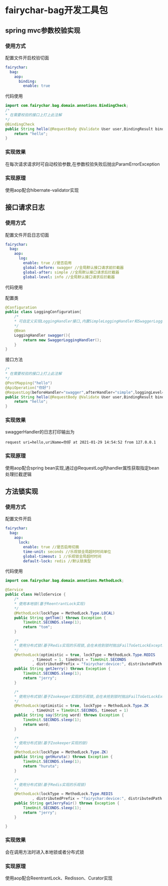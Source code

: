 # fairychar-bag开发工具包
## spring mvc参数校验实现
### 使用方式
配置文件开启校验切面
```yaml
fairychar:
  bag:
    aop:
      binding:
        enable: true
```
代码使用
```java
import com.fairychar.bag.domain.annotions.BindingCheck;
/*
* 在需要校验的接口上打上此注解
*/
@BindingCheck
public String hello(@RequestBody @Validate User user,BindingResult bindingResult) throws Exception{
    return "hello";
}
```
### 实现效果
在每次请求请求时可自动校验参数,在参数校验失败后抛出ParamErrorException
### 实现原理
使用aop配合hibernate-validator实现

## 接口请求日志
### 使用方式
配置文件开启日志切面
```yaml
fairychar:
  bag:
    aop:
      log:
        enable: true //是否启用
        global-before: swagger //全局默认接口请求前拦截器
        global-after: simple //全局默认接口请求后拦截器
        global-level: info //全局默认接口请求后拦截器
```
代码使用

配置类
```java
@Configuration
public class LoggingConfiguration{
    /*
    * 可自定义实现LoggingHandler接口,内置SimpleLoggingHandler和SwaggerLoggingHandler
    */
    @Bean
    LoggingHandler swagger(){
        return new SwaggerLoggingHandler();
    }
}
```
接口方法
```java
/*
* 在需要校验的接口上打上此注解
*/
@PostMapping("hello")
@ApiOperation("你好")
@RequestLog(beforeHandler="swagger",afterHandler="simple",loggingLevel=RequestLog.Level.INFO)
public String hello(@RequestBody @Validate User user,BindingResult bindingResult) throws Exception{
    return "hello";
}
```
### 实现效果
swaggerHandler的日志打印输出为
```text
request uri=hello,uriName=你好 at 2021-01-29 14:54:52 from 127.0.0.1
```
### 实现原理
使用aop配合spring bean实现,通过@RequestLog内handler属性获取指定bean处理拦截逻辑

## 方法锁实现
### 使用方式
配置文件开启
```yaml
fairychar:
  bag:
    aop:
      lock:
        enable: true //是否启用切面
        time-unit: seconds //乐观锁全局超时时间单位
        global-timeout: 1 //乐观锁全局超时时间
        default-lock: redis //默认锁类型
```

代码使用
```java
import com.fairychar.bag.domain.annotions.MethodLock;

@Service
public class HelloService {
    /*
    * 使用本地锁(基于ReentrantLock实现)
    */
    @MethodLock(lockType = MethodLock.Type.LOCAL)
    public String getTom() throws Exception {
        TimeUnit.SECONDS.sleep(1);
        return "tom";
    }

    /*
    * 使用分布式锁(基于Redis实现的乐观锁,会在未抢到锁时抛出FailToGetLockException)
    */
    @MethodLock(optimistic = true, lockType = MethodLock.Type.REDIS
            , timeout = 1, timeUnit = TimeUnit.SECONDS
            , distributedPrefix = "fairychar:device:", distributedPath = "collector")
    public String getJerry() throws Exception {
        TimeUnit.SECONDS.sleep(1);
        return "jerry";
    }

    /*
    * 使用分布式锁(基于Zookeeper实现的乐观锁,会在未抢到锁时抛出FailToGetLockException)
    */
    @MethodLock(optimistic = true, lockType = MethodLock.Type.ZK
            , timeUnit = TimeUnit.SECONDS, timeout = 1)
    public String say(String word) throws Exception {
        TimeUnit.SECONDS.sleep(1);
        return word;
    }

    /*
    * 使用分布式锁(基于Zookeeper实现的锁)
    */
    @MethodLock(lockType = MethodLock.Type.ZK)
    public String getHuruta() throws Exception {
        TimeUnit.SECONDS.sleep(1);
        return "huruta";
    }

    /*
    * 使用分布式锁(基于Redis实现的乐观锁)
    */
    @MethodLock(lockType = MethodLock.Type.REDIS
            , distributedPrefix = "fairychar:device:", distributedPath = "collector")
    public String getJerryFair() throws Exception {
        TimeUnit.SECONDS.sleep(1);
        return "jerry";
    }

}

```

### 实现效果
会在调用方法时进入本地锁或者分布式锁

### 实现原理
使用aop配合ReentrantLock、Redisson、Curator实现
